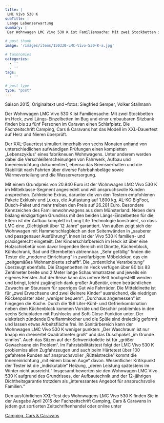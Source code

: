 ```yaml
---
title: |
 LMC Vivo 530 K
subTitle: |
 Lange Lebenserwartung
summary: |
 Der Wohnwagen LMC Vivo 530 K ist Familiensache: Mit zwei Stockbetten im Heck, zwei Längs-Einzelbetten im Bug und einer umbaubaren Sitzbank finden bis zu fünf Personen im Caravan einen Schlafplatz. Die Fachzeitschrift Camping, Cars & Caravans hat das Modell im XXL-Dauertest auf Herz und Nieren überprüft.

# post thumb
image: '/images/items/150330-LMC-Vivo-530-K-a.jpg'

# taxonomies
categories: 
  - ''
  - ''
tags:
  - ''

# post type
type: "post"
---
```


Saison 2015; Originaltext und –fotos: Siegfried Semper, Volker Stallmann  

Der Wohnwagen LMC Vivo 530 K ist Familiensache: Mit zwei Stockbetten im Heck, zwei Längs-Einzelbetten im Bug und einer umbaubaren Sitzbank finden bis zu fünf Personen im Caravan einen Schlafplatz. Die Fachzeitschrift Camping, Cars & Caravans hat das Modell im XXL-Dauertest auf Herz und Nieren überprüft.  

Der XXL-Dauertest simuliert innerhalb von sechs Monaten anhand von unterschiedlichen aufwändigen Prüfungen einen kompletten „Lebenszyklus“ eines fabrikneuen Wohnwagens. Unter anderem werden dabei die Verschleißerscheinungen von Fahrwerk, Aufbau und Inneneinrichtung dokumentiert, ebenso das Bremsverhalten und die Stabilität nach Fahrten über diverse Fahrbahnbeläge sowie Wärmeverteilung und die Wasserversorgung.  

Mit einem Grundpreis von 20.940 Euro ist der Wohnwagen LMC Vivo 530 K im Mittelklasse-Segment angesiedelt und will anspruchsvolle Kunden ansprechen. Zahlreiche Extras, darunter die von den Testern empfohlenen Pakete Exklusiv und Luxus, die Auflastung auf 1.800 kg, AL-KO BigFoot, Dusch-Paket und mehr treiben den Preis auf 26.261 Euro. Besondere Kennzeichen des Familienwohnwagens aus dem Münsterland: Neben dem bislang einzigartigen Grundriss mit den beiden Längs-Einzelbetten für die Eltern ist der Aufbau komplett in Long Life Technologie konstruiert, so dass LMC eine „Dichtigkeit über 12 Jahre“ garantiert. Von außen zeigt sich der Wohnwagen mit Hammerschlagblech an den Seitenwänden in „sauberer und passgenauer Ausführung“. Innen ist der Vivo 530 K familien- und praxisgerecht eingeteilt: Der Kinderschlafbereich im Heck ist über eine Holzschiebetür vom davor liegenden Bereich mit Dinette, Küchenblock, Kühlschrank, Bad und Elternbetten abtrennbar. „Sehr gefällig“ finden die Tester die „moderne Einrichtung“ in zweifarbigem Möbeldekor, das ein „zeitgemäßes Wohnambiente schafft“. Die „ordentliche Verarbeitung“ überzeugt ebenfalls. Die Etagenbetten im Heck verfügen über 80 bis 83 Zentimeter breite und 2 Meter lange Schaummatratzen und jeweils ein eigenes Fenster. Auf der Reise kann das untere Bett hochgestellt werden und bringt, leicht zugänglich dank großer Außentür, einen beträchtlichen Zuwachs an Stauraum für sperriges Gut wie Fahrräder. Die Mitteldinette ist für „zwei Erwachsene und zwei kleinere Kinder“ ausreichend, die niedrigen Rückenpolster aber „weniger bequem“. „Durchaus angemessen“ ist hingegen die Küche. Durch die 189 Liter-Kühl- und Gefrierkombination neben dem Küchenblock kommen Vorräte und Geschirr problemlos in den sechs Schubladen mit Pushlocks und Soft-Close-Funktion unter. Der elektrisch zündende Dreiflammkocher und die Spüle sind dreieckig geformt und lassen etwas Arbeitsfläche frei. Im Sanitärbereich kann der Wohnwagen LMC Vivo 530 K weniger punkten: „Der Waschraum ist nur knapp ein dreiviertel Quadratmeter groß“ und das Duschpaket „im Grunde sinnlos“. Auch das Sitzen auf der Schwenktoilette ist für „größer Gewachsene ein Problem“. Im Fahrstabilitätstest folgt der LMC Vivo 530 K problemlos allen Zugfahrzeugen und auch beim Härtetest über 100 gefahrene Runden auf anspruchsvoller „Rüttelstrecke“ kommt die Inneneinrichtung „mit einem blauen Auge“ davon. Wesentlicher Kritikpunkt der Tester ist die „indiskutable“ Heizung, „deren Leistung spätestens im Winter nicht ausreicht.“ Insgesamt bewerten sie den Wohnwagen LMC Vivo 530 K aufgrund des Grundrisses, der Aufbautechnik und der 12-jährigen Dichtheitsgarantie trotzdem als „interessantes Angebot für anspruchsvolle Familien.“  

Den ausführlichen XXL-Test des Wohnwagens LMC Vivo 530 K finden Sie in der Ausgabe April 2015 der Fachzeitschrift Camping, Cars & Caravans in jedem gut sortierten Zeitschriftenhandel oder online unter  

[Camping, Cars & Caravans](http://www.camping-cars-caravans.de)  